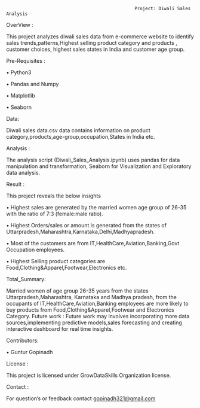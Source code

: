                                                     Project: Diwali Sales Analysis
OverView :

This project analyzes diwali sales data from e-commerce website to identify sales trends,patterns,Highest selling product category and products , customer choices, highest sales states in India and customer age group.

Pre-Requisites : 

•	Python3  

•	Pandas and Numpy

•	Matplotlib

•	Seaborn

Data:

Diwali sales data.csv data contains information on product category,products,age-group,occupation,States in India  etc.

Analysis :

The analysis script (Diwali_Sales_Analysis.ipynb) uses pandas for data manipulation and transformation, Seaborn for  Visualization and Exploratory data analysis.

Result :

This project reveals the below insights 

•	Highest sales are generated by the married women age group of 26-35 with the ratio of 7:3 (female:male ratio).

•	Highest Orders/sales  or amount is generated from the states of Uttarpradesh,Maharashtra,Karnataka,Delhi,Madhyapradesh.

•	Most of the customers are from   IT,HealthCare,Aviation,Banking,Govt  Occupation employees.

•	Highest Selling product categories are Food,Clothing&Apparel,Footwear,Electronics etc.

Total_Summary:

Married women of age group 26-35 years from the states Uttarpradesh,Maharashtra, Karnataka and Madhya pradesh, from the occupants of IT,HealthCare,Aviation,Banking employees are more likely to buy products from Food,Clothing&Apparel,Footwear and Electronics Category.
Future work :
Future work may involves incorporating more data sources,implementing  predictive models,sales forecasting and creating interactive dashboard for real time insights.

Contributors:

•	Guntur Gopinadh  

License  : 

This project is licensed under GrowDataSkills Organization license.

Contact :

For question’s or feedback contact gopinadh321@gmail.com










